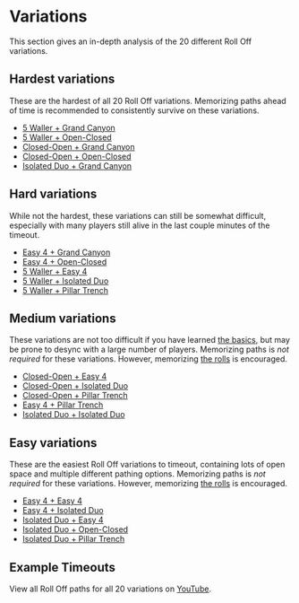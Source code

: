 # Variations

This section gives an in-depth analysis of the 20 different Roll Off variations.

## Hardest variations

These are the hardest of all 20 Roll Off variations. Memorizing paths ahead of time is recommended to consistently survive on these variations.

* [5 Waller + Grand Canyon](./5-waller-grand-canyon.md)
* [5 Waller + Open-Closed](./5-waller-open-closed.md)
* [Closed-Open + Grand Canyon](./closed-open-grand-canyon.md)
* [Closed-Open + Open-Closed](./closed-open-open-closed.md)
* [Isolated Duo + Grand Canyon](./isolated-duo-grand-canyon.md)

## Hard variations

While not the hardest, these variations can still be somewhat difficult, especially with many players still alive in the last couple minutes of the timeout.

* [Easy 4 + Grand Canyon](./easy-4-grand-canyon.md)
* [Easy 4 + Open-Closed](./easy-4-open-closed.md)
* [5 Waller + Easy 4](./5-waller-easy-4.md)
* [5 Waller + Isolated Duo](./5-waller-isolated-duo.md)
* [5 Waller + Pillar Trench](./5-waller-pillar-trench.md)

## Medium variations

These variations are not too difficult if you have learned [the basics](../getting-started/index.md), but may be prone to desync with a large number of players. Memorizing paths is *not required* for these variations. However, memorizing [the rolls](../rolls/index.md) is encouraged.

* [Closed-Open + Easy 4](./closed-open-easy-4.md)
* [Closed-Open + Isolated Duo](./closed-open-isolated-duo.md)
* [Closed-Open + Pillar Trench](./closed-open-pillar-trench.md)
* [Easy 4 + Pillar Trench](./easy-4-pillar-trench.md)
* [Isolated Duo + Isolated Duo](./isolated-duo-isolated-duo.md)

## Easy variations

These are the easiest Roll Off variations to timeout, containing lots of open space and multiple different pathing options. Memorizing paths is *not required* for these variations. However, memorizing [the rolls](../rolls/index.md) is encouraged.

* [Easy 4 + Easy 4](./easy-4-easy-4.md)
* [Easy 4 + Isolated Duo](./easy-4-isolated-duo.md)
* [Isolated Duo + Easy 4](./isolated-duo-easy-4.md)
* [Isolated Duo + Open-Closed](./isolated-duo-open-closed)
* [Isolated Duo + Pillar Trench](./isolated-duo-pillar-trench.md)

## Example Timeouts

View all Roll Off paths for all 20 variations on [YouTube](https://www.youtube.com/playlist?list=PLG_QNSp9ZgJLWYSNl4vY26VJCZeOQHO1F).
